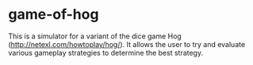 # game-of-hog
This is a simulator for a variant of the dice game Hog (http://netexl.com/howtoplay/hog/). It allows the user to try and evaluate various gameplay strategies to determine the best strategy.
